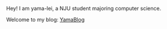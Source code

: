 Hey! I am yama-lei, a NJU student majoring computer science.

Welcome to my blog: [YamaBlog](https:yama-lei.top)
